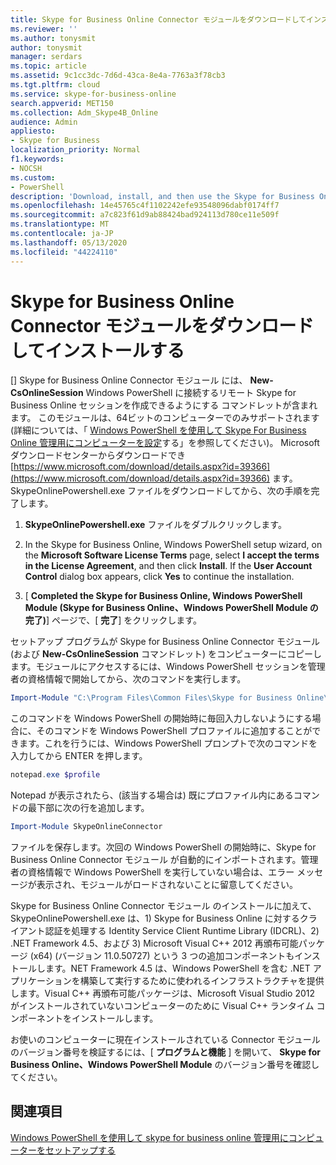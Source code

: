 ```yaml
---
title: Skype for Business Online Connector モジュールをダウンロードしてインストールする
ms.reviewer: ''
ms.author: tonysmit
author: tonysmit
manager: serdars
ms.topic: article
ms.assetid: 9c1cc3dc-7d6d-43ca-8e4a-7763a3f78cb3
ms.tgt.pltfrm: cloud
ms.service: skype-for-business-online
search.appverid: MET150
ms.collection: Adm_Skype4B_Online
audience: Admin
appliesto:
- Skype for Business
localization_priority: Normal
f1.keywords:
- NOCSH
ms.custom:
- PowerShell
description: 'Download, install, and then use the Skype for Business Online Connector to create a remote Windows PowerShell session that connects to Skype for Business Online. '
ms.openlocfilehash: 14e45765c4f1102242efe93548096dabf0174ff7
ms.sourcegitcommit: a7c823f61d9ab88424bad924113d780ce11e509f
ms.translationtype: MT
ms.contentlocale: ja-JP
ms.lasthandoff: 05/13/2020
ms.locfileid: "44224110"
---
```

# <a name="download-and-install-the-skype-for-business-online-connector-module"></a>Skype for Business Online Connector モジュールをダウンロードしてインストールする

[] Skype for Business Online Connector モジュール には、 **New-CsOnlineSession** Windows PowerShell に接続するリモート Skype for Business Online セッションを作成できるようにする コマンドレットが含まれます。 このモジュールは、64ビットのコンピューターでのみサポートされます (詳細については、「 [Windows PowerShell を使用して Skype For Business Online 管理用にコンピューターを設定](set-up-your-computer-for-windows-powershell.md)する」を参照してください)。 Microsoft ダウンロードセンターからダウンロードでき [https://www.microsoft.com/download/details.aspx?id=39366](https://www.microsoft.com/download/details.aspx?id=39366) ます。 SkypeOnlinePowershell.exe ファイルをダウンロードしてから、次の手順を完了します。
  
1. **SkypeOnlinePowershell.exe** ファイルをダブルクリックします。
    
2. In the Skype for Business Online, Windows PowerShell setup wizard, on the **Microsoft Software License Terms** page, select **I accept the terms in the License Agreement**, and then click **Install**. If the **User Account Control** dialog box appears, click **Yes** to continue the installation.
    
3. [ **Completed the Skype for Business Online, Windows PowerShell Module (Skype for Business Online、Windows PowerShell Module の完了)**] ページで、[ **完了**] をクリックします。
    
セットアップ プログラムが Skype for Business Online Connector モジュール (および **New-CsOnlineSession** コマンドレット) をコンピューターにコピーします。モジュールにアクセスするには、Windows PowerShell セッションを管理者の資格情報で開始してから、次のコマンドを実行します。
  
```PowerShell
Import-Module "C:\Program Files\Common Files\Skype for Business Online\Modules\SkypeOnlineConnector\SkypeOnlineConnector.psd1"
```

このコマンドを Windows PowerShell の開始時に毎回入力しないようにする場合に、そのコマンドを Windows PowerShell プロファイルに追加することができます。これを行うには、Windows PowerShell プロンプトで次のコマンドを入力してから ENTER を押します。
  
```PowerShell
notepad.exe $profile
```

 Notepad が表示されたら、(該当する場合は) 既にプロファイル内にあるコマンドの最下部に次の行を追加します。
  
```PowerShell
Import-Module SkypeOnlineConnector
```

ファイルを保存します。次回の Windows PowerShell の開始時に、Skype for Business Online Connector モジュール が自動的にインポートされます。管理者の資格情報で Windows PowerShell を実行していない場合は、エラー メッセージが表示され、モジュールがロードされないことに留意してください。
  
Skype for Business Online Connector モジュール のインストールに加えて、SkypeOnlinePowershell.exe は、1) Skype for Business Online に対するクライアント認証を処理する Identity Service Client Runtime Library (IDCRL)、2) .NET Framework 4.5、および 3) Microsoft Visual C++ 2012 再頒布可能パッケージ (x64) (バージョン 11.0.50727) という 3 つの追加コンポーネントもインストールします。NET Framework 4.5 は、Windows PowerShell を含む .NET アプリケーションを構築して実行するために使われるインフラストラクチャを提供します。Visual C++ 再頒布可能パッケージは、Microsoft Visual Studio 2012 がインストールされていないコンピューターのために Visual C++ ランタイム コンポーネントをインストールします。
  
お使いのコンピューターに現在インストールされている Connector モジュールのバージョン番号を検証するには、[ **プログラムと機能** ] を開いて、 **Skype for Business Online、Windows PowerShell Module** のバージョン番号を確認してください。
  
## <a name="related-topics"></a>関連項目
[Windows PowerShell を使用して skype for business online 管理用にコンピューターをセットアップする](set-up-your-computer-for-windows-powershell.md)

  
 
